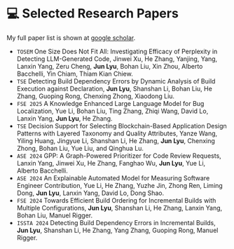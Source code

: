 
# 💻 Selected Research Papers

My full paper list is shown at [google scholar](https://scholar.google.com/citations?user=ZkRL7gIAAAAJ&hl).
- ``TOSEM`` One Size Does Not Fit All: Investigating Efficacy of Perplexity in Detecting LLM-Generated Code, Jinwei Xu, He Zhang, Yanjing, Yang, Lanxin Yang, Zeru Cheng, **Jun Lyu**, Bohan Liu, Xin Zhou, Alberto Bacchelli, Yin Chiam, Thiam Kian Chiew.
- ``TSE`` Detecting Build Dependency Errors by Dynamic Analysis of Build Execution against Declaration, **Jun Lyu**, Shanshan Li, Bohan Liu, He Zhang, Guoping Rong, Chenxing Zhong, Xiaodong Liu.
- ``FSE 2025`` A Knowledge Enhanced Large Language Model for Bug Localization, Yue Li, Bohan Liu, Ting Zhang, Zhiqi Wang, David Lo, Lanxin Yang, **Jun Lyu**, He Zhang.
- ``TSE`` Decision Support for Selecting Blockchain-Based Application Design Patterns with Layered Taxonomy and Quality Attributes, Yanze Wang, Yiling Huang, Jingyue Li, Shanshan Li, He Zhang, **Jun Lyu**, Chenxing Zhong, Bohan Liu, Yue Liu, and Qinghua Lu.
- ``ASE 2024`` GPP: A Graph-Powered Prioritizer for Code Review Requests, Lanxin Yang, Jinwei Xu, He Zhang, Fanghao Wu, **Jun Lyu**, Yue Li, Alberto Bacchelli. 
- ``ASE 2024`` An Explainable Automated Model for Measuring Software Engineer Contribution, Yue Li, He Zhang, Yuzhe Jin, Zhong Ren, Liming Dong, **Jun Lyu**, Lanxin Yang, David Lo, Dong Shao.
- ``FSE 2024`` Towards Efficient Build Ordering for Incremental Builds with Multiple Configurations, **Jun Lyu**, Shanshan Li, He Zhang, Lanxin Yang, Bohan Liu, Manuel Rigger.
- ``ISSTA 2024`` Detecting Build Dependency Errors in Incremental Builds, **Jun Lyu**, Shanshan Li, He Zhang, Yang Zhang, Guoping Rong, Manuel Rigger.
